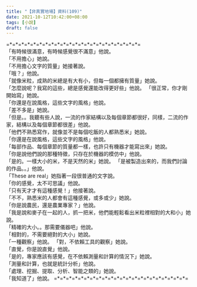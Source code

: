 ```yaml
---
title: "【非真實地場】資料(109)"
date: 2021-10-12T10:42:00+08:00
tags: [小說]
draft: false
---
```


=\*=\*=\*=\*=\*=\*=\*=\*=\*=\*=\*=\*=\*=\*=\*=\*=\*=\*=\*=\*=\*=\*=  
「有時候很滿意，有時候感覺很不滿意」他說。  
「不用擔心」她說。   
「不用擔心文字的質量」她接著說。   
「哦？」他說。  
「就像米粒，成熟的米總是有大有小，但每一個都擁有質量」她說。   
「怎麼說呢？我寫的這些，總是感覺還能改得更好些」他說。 
「很正常，你才剛開始寫」她說。   
「你還是在說風格，這些文字的風格」他說。  
「差不多是」她說。  
「但是。。我聽有些人說，一流的作家結構以及每個章節都很好，同樣，二流的作家，結構以及每個章節都很差」他說。  
「他們不熟悉寫作，就像並不是每個吃飯的人都熟悉米」她說。   
「你還是在說風格，這些文字的風格」他說。  
「每部作品、每個章節的質量都一樣，也許只有機器才能寫出來」她說。   
「你是說他們說的那種特徵，只存在於機器的模仿中」他說。  
「是的。一樣大小的米，不是天然的米」她說。
「是被製造出來的，而我們討論的作品。。」他說。  
「These are real」她指著一段很普通的文字說。  
「你的感覺，太不可思議」他說。  
「只有天才才有這種感覺！」他接著說。  
「不不，熟悉米的人都會有這種感覺，或多或少」她說。  
「你是說農民，還是農業專家？」他說。  
「我是說和麥子在一起的人，抓一把米，他們能輕鬆看出米粒裡相對的大和小」她說。   
「精確的大小。。那需要儀器吧」他說。  
「相對的，不需要絕對的大小」她說。  
「一種觀察」他說。 
「對，不依賴工具的觀察」她說。  
「直覺，你是說直覺」他說。  
「是的，專家應該有感覺，在不依賴測量和計算的情況下」她說。  
「測量和計算，也就是統計分析」他說。  
「處理、挖掘、提取、分析、智能之類的」她說。  
「我知道了」他說。
=\*=\*=\*=\*=\*=\*=\*=\*=\*=\*=\*=\*=\*=\*=\*=\*=\*=\*=\*=\*=\*=\*=  